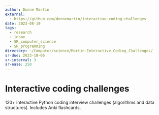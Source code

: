 ```yaml
---
author: Donne Martin
external:
  - https://github.com/donnemartin/interactive-coding-challenges
date: 2023-08-19
tags:
  - research
  - inbox
  - SR_computer_science
  - SR_programming
directory: ~/Computer/science/Martin-Interactive_Coding_Challenges/
sr-due: 2023-10-06
sr-interval: 3
sr-ease: 250
---
```


# Interactive coding challenges

120+ interactive Python coding interview challenges (algorithms and data
structures).  Includes Anki flashcards.
